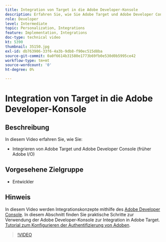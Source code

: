 ```yaml
---
title: Integration von Target in die Adobe Developer-Konsole
description: Erfahren Sie, wie Sie Adobe Target und Adobe Developer Console integrieren.
role: Developer
level: Intermediate
topic: Personalization, Integrations
feature: Implementation, Integrations
doc-type: technical video
kt: 5390
thumbnail: 35150.jpg
exl-id: db763906-33f6-4a3b-9db8-f90ec515d8ba
source-git-commit: 0a0f6614b31580e1773b69fb0e530d0b5995ce42
workflow-type: tm+mt
source-wordcount: '0'
ht-degree: 0%

---
```


# Integration von Target in die Adobe Developer-Konsole

## Beschreibung

In diesem Video erfahren Sie, wie Sie:

* Integrieren von Adobe Target und Adobe Developer Console (früher Adobe I/O)

## Vorgesehene Zielgruppe

* Entwickler

## Hinweis

In diesem Video werden Integrationskonzepte mithilfe des [Adobe Developer Console](https://developer.adobe.com/developer-console/). In diesem Abschnitt finden Sie praktische Schritte zur Verwendung der Adobe Developer-Konsole zur Integration in Adobe Target. [Tutorial zum Konfigurieren der Authentifizierung von Adoben](https://experienceleague.adobe.com/docs/target-learn/tutorials/apis/configure-io-target-integration.html?lang=en).

>[!VIDEO](https://video.tv.adobe.com/v/35150/?quality=12)
